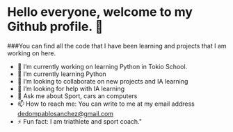 # Hello everyone, welcome to my Github profile. 👋

###You can find all the code that I have been learning and projects that I am working on here.

- 🔭 I’m currently working on learning Python in Tokio School.
- 🌱 I’m currently learning Python
- 👯 I’m looking to collaborate on new projects and IA learning
- 🤔 I’m looking for help with IA learning
- 💬 Ask me about Sport, cars an computers
- 📫 How to reach me: You can write to me at my email address dedompablosanchez@gmail.com 
- ⚡ Fun fact: I am triathlete and sport coach."

